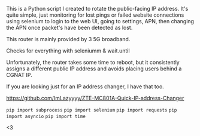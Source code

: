 This is a Python script I created to rotate the public-facing IP address. It's quite simple, just monitoring for lost pings or failed website connections using selenium to login to the web UI, going to settings, APN, then changing the APN once packet's have been detected as lost.

This router is mainly provided by 3 5G broadband.

Checks for everything with seleniumm & wait.until

Unfortunately, the router takes some time to reboot, but it consistently assigns a different public IP address and avoids placing users behind a CGNAT IP.

If you are looking just for an IP address changer, I have that too. 

https://github.com/ImLazyyyy/ZTE-MC801A-Quick-IP-address-Changer

```pip import subprocess```
```pip import selenium```
```pip import requests```
```pip import asyncio```
```pip import time```

<3
